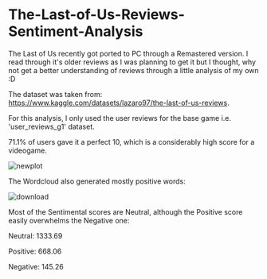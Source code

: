 # The-Last-of-Us-Reviews-Sentiment-Analysis

The Last of Us recently got ported to PC through a Remastered version. I read through it's older reviews as I was planning to get it but I thought, why not get a better understanding of reviews through a little analysis of my own :D

The dataset was taken from: https://www.kaggle.com/datasets/lazaro97/the-last-of-us-reviews.

For this analysis, I only used the user reviews for the base game i.e. 'user_reviews_g1' dataset.

71.1% of users gave it a perfect 10, which is a considerably high score for a videogame.

![newplot](https://user-images.githubusercontent.com/77541950/228797166-8a1ed875-efdf-4bfb-80a3-09ff9cf3c9c3.png)

The Wordcloud also generated mostly positive words:

![download](https://user-images.githubusercontent.com/77541950/228797224-763ec41e-998b-436a-954c-1bef24fb8e58.png)

Most of the Sentimental scores are Neutral, although the Positive score easily overwhelms the Negative one:

Neutral:  1333.69

Positive:  668.06

Negative:  145.26
